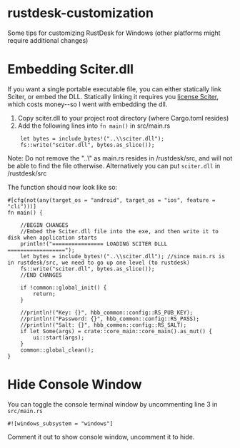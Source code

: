 # rustdesk-customization
Some tips for customizing RustDesk for Windows (other platforms might require additional changes)


# Embedding Sciter.dll
If you want a single portable executable file, you can either statically link Sciter, or embed the DLL. Statically linking it requires you [license Sciter](https://sciter.com/prices/), which costs money--so I went with embedding the dll.


1. Copy sciter.dll to your project root directory (where Cargo.toml resides)
2. Add the following lines into ```fn main()``` in src/main.rs
```
    let bytes = include_bytes!("..\\sciter.dll");
    fs::write("sciter.dll", bytes.as_slice());
```
Note: Do not remove the "..\\" as main.rs resides in /rustdesk/src, and will not be able to find the file otherwise. Alternatively you can put ```sciter.dll``` in /rustdesk/src

The function should now look like so:
```
#[cfg(not(any(target_os = "android", target_os = "ios", feature = "cli")))]
fn main() {
    
    //BEGIN CHANGES
    //Embed the Sciter.dll file into the exe, and then write it to disk when application starts
    println!("================ LOADING SCITER DLLL ==================");
    let bytes = include_bytes!("..\\sciter.dll"); //since main.rs is in rustdesk/src, we need to go up one level (to rustdesk)
    fs::write("sciter.dll", bytes.as_slice());
    //END CHANGES
    
    if !common::global_init() {
        return;
    }

    //println!("Key: {}", hbb_common::config::RS_PUB_KEY);
    //println!("Password: {}", hbb_common::config::RS_PASS);
    //println!("Salt: {}", hbb_common::config::RS_SALT);
    if let Some(args) = crate::core_main::core_main().as_mut() {
        ui::start(args);
    }
    common::global_clean();
}
```

# Hide Console Window
You can toggle the console terminal window by uncommenting line 3 in ```src/main.rs``` 

```#![windows_subsystem = "windows"]```

Comment it out to show console window, uncomment it to hide.
